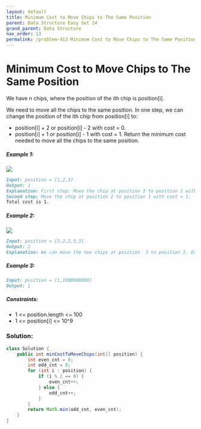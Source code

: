 ```yaml
---
layout: default
title: Minimum Cost to Move Chips to The Same Position
parent: Data Structure Easy Set 14
grand_parent: Data Structure
nav_order: 13
permalink: /problem-413-Minimum Cost to Move Chips to The Same Position/
---
```

# Minimum Cost to Move Chips to The Same Position

We have n chips, where the position of the ith chip is position[i].

We need to move all the chips to the same position. In one step, we can change the position of the ith chip from position[i] to:

* position[i] + 2 or position[i] - 2 with cost = 0.
* position[i] + 1 or position[i] - 1 with cost = 1.
Return the minimum cost needed to move all the chips to the same position.

##### Example 1:
![](../../assets/images/ds/chips_e1.jpeg)
```markdown
Input: position = [1,2,3]
Output: 1
Explanation: First step: Move the chip at position 3 to position 1 with cost = 0.
Second step: Move the chip at position 2 to position 1 with cost = 1.
Total cost is 1.
```
##### Example 2:
![](../../assets/images/ds/chip_e2.jpeg)
```markdown
Input: position = [2,2,2,3,3]
Output: 2
Explanation: We can move the two chips at position  3 to position 2. Each move has cost = 1. The total cost = 2.
```
##### Example 3:
```markdown
Input: position = [1,1000000000]
Output: 1
```
##### Constraints:
* 1 <= position.length <= 100
* 1 <= position[i] <= 10^9

### Solution: 
```java
class Solution {
    public int minCostToMoveChips(int[] position) {
        int even_cnt = 0;
        int odd_cnt = 0;
        for (int i : position) {
            if (i % 2 == 0) {
                even_cnt++;
            } else {
                odd_cnt++;
            }
        }
        return Math.min(odd_cnt, even_cnt);
    }
}
```